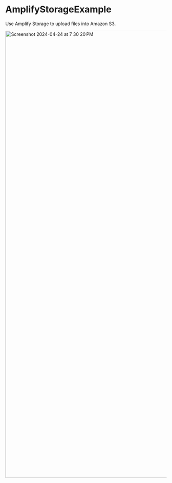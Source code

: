 # AmplifyStorageExample
Use Amplify Storage to upload files into Amazon S3.

<img width="1395" alt="Screenshot 2024-04-24 at 7 30 20 PM" src="https://github.com/vardhanpatel/AmplifyStorageExample/assets/22402313/0dbc0ec2-ac2e-43b5-9fc9-fc7241733eea">
